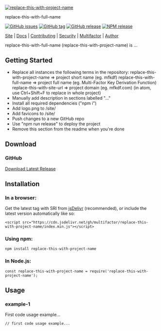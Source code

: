 [![replace-this-with-project-name](https://raw.githubusercontent.com/multifactor/replace-this-with-project-name/master/site/logo.png "replace-this-with-project-name")](https://replace-this-with-site-url "replace-this-with-project-name")

replace-this-with-full-name

[![GitHub issues](https://img.shields.io/github/issues/multifactor/replace-this-with-project-name)](https://github.com/multifactor/replace-this-with-project-name/issues)
[![GitHub tag](https://img.shields.io/github/tag/multifactor/replace-this-with-project-name.svg)](https://github.com/multifactor/replace-this-with-project-name/tags)
[![GitHub release](https://img.shields.io/github/release/multifactor/replace-this-with-project-name.svg)](https://github.com/multifactor/replace-this-with-project-name/releases)
[![NPM release](https://img.shields.io/npm/v/replace-this-with-project-name.svg)](https://www.npmjs.com/package/replace-this-with-project-name)

[Site](https://replace-this-with-site-url) |
[Docs](https://replace-this-with-site-url/docs) |
[Contributing](https://github.com/multifactor/replace-this-with-project-name/blob/master/CONTRIBUTING.md) |
[Security](https://github.com/multifactor/replace-this-with-project-name/blob/master/SECURITY.md) |
[Multifactor](https://github.com/multifactor) |
[Author](https://github.com/VCNinc)

replace-this-with-full-name (replace-this-with-project-name) is ...

## Getting Started
- Replace all instances the following terms in the repository:
		replace-this-with-project-name	=> 	project short name (eg. mfkdf)
		replace-this-with-full-name			=> 	project full name (eg. Multi-Factor Key Derivation Function)
		replace-this-with-site-url			=>	project domain (eg. mfkdf.com)
		(in atom, use Ctrl+Shift+F to replace in whole project)
- Manually add description in sections labelled "..."
- Install all required dependencies ("npm i")
- Add logo.png to /site/
- Add favicons to /site/
- Push changes to a new GitHub repo
- Use "npm run release" to deploy the project
- Remove this section from the readme when you're done

## Download
### GitHub
[Download Latest Release](https://github.com/multifactor/replace-this-with-project-name/releases)

## Installation
### In a browser:
Get the latest tag with SRI from [jsDelivr](https://www.jsdelivr.com/package/npm/replace-this-with-project-name) (recommended), or include the latest version automatically like so:

	<script src="https://cdn.jsdelivr.net/gh/multifactor/replace-this-with-project-name/index.min.js"></script>

### Using npm:
	npm install replace-this-with-project-name

### In Node.js:
	const replace-this-with-project-name = require('replace-this-with-project-name');

## Usage
### example-1
First code usage example...

```
// first code usage example...
```
